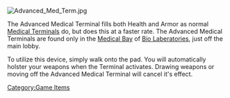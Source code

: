 ![](Advanced_Med_Term.jpg "Advanced_Med_Term.jpg")

The Advanced Medical Terminal fills both Health and Armor as normal
[Medical Terminals](Medical_Terminal "wikilink") do, but does this at a
faster rate. The Advanced Medical Terminals are found only in the
[Medical Bay](Medical_Bay "wikilink") of [Bio
Laberatories](Bio_Laboratory "wikilink"), just off the main lobby.

To utilize this device, simply walk onto the pad. You will automatically
holster your weapons when the Terminal activates. Drawing weapons or
moving off the Advanced Medical Terminal will cancel it's effect.

[Category:Game Items](Category:Game_Items "wikilink")